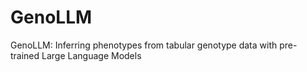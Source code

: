 # GenoLLM
GenoLLM: Inferring phenotypes from tabular genotype data with pre-trained Large Language Models
